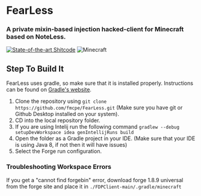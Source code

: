 <div align="corner">
<h1>FearLess</h1>
<h3>A private mixin-based injection hacked-client for Minecraft based on NoteLess.</h3>
</div>

[![State-of-the-art Shitcode](https://img.shields.io/static/v1?label=State-of-the-art&message=Shitcode&color=7B5804)](https://github.com/trekhleb/state-of-the-art-shitcode)
![Minecraft](https://img.shields.io/badge/game-Minecraft-brightgreen)

## Step To Build It
FearLess uses gradle, so make sure that it is installed properly. Instructions can be found on [Gradle's website](https://gradle.org/install/).
1. Clone the repository using `git clone https://github.com/fmcpe/FearLess.git` (Make sure you have git or Github Desktop installed on your system).
2. CD into the local repository folder.
3. If you are using Intelij run the following command `gradlew --debug setupDevWorkspace idea genIntellijRuns build`
4. Open the folder as a Gradle project in your IDE. (Make sure that your IDE is using Java 8, if not then it will have issues)
5. Select the Forge run configuration.
### Troubleshooting Workspace Errors
If you get a "cannot find forgebin" error, download forge 1.8.9 universal from the forge site and place it in `./FDPClient-main/.gradle/minecraft`
